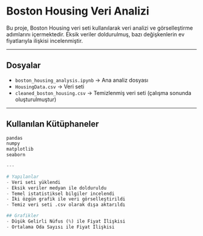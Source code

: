# Boston Housing Veri Analizi

Bu proje, Boston Housing veri seti kullanılarak veri analizi ve görselleştirme adımlarını içermektedir. Eksik veriler doldurulmuş, bazı değişkenlerin ev fiyatlarıyla ilişkisi incelenmiştir.

---

## Dosyalar

- `boston_housing_analysis.ipynb` → Ana analiz dosyası
- `HousingData.csv` → Veri seti
- `cleaned_boston_housing.csv` → Temizlenmiş veri seti (çalışma sonunda oluşturulmuştur)

---

## Kullanılan Kütüphaneler

```python
pandas  
numpy  
matplotlib  
seaborn

---

# Yapılanlar
- Veri seti yüklendi
- Eksik veriler medyan ile dolduruldu
- Temel istatistiksel bilgiler incelendi
- İki özgün grafik ile veri görselleştirildi
- Temiz veri seti .csv olarak dışa aktarıldı

## Grafikler
- Düşük Gelirli Nüfus (%) ile Fiyat İlişkisi
- Ortalama Oda Sayısı ile Fiyat İlişkisi
